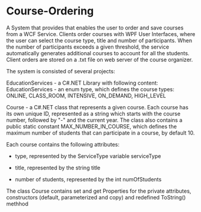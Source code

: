 # Course-Ordering
A System that provides that enables the user to order and save courses from a WCF Service. Clients order courses with WPF User Interfaces, where the user can select the course type, title and number of participants.
When the number of participants exceeds a given threshold, the service automatically generates additional courses to account for all the students.
Client orders are stored on a .txt file on web server of the course organizer.

The system is consisted of several projects:

  EducationServices - a C#.NET Library with following content:
   EducationServices - an enum type, which defines the course types: ONLINE, CLASS_ROOM, INTENSIVE, ON_DEMAND, HIGH_LEVEL
  
   Course - a C#.NET class that represents a given course. Each course has its own unique ID, represented as a string which starts with the course number, followed by "-" and the current year. The class also contains a public static constant MAX_NUMBER_IN_COURSE, which defines the maximum number of students that can participate in a course, by default 10. 
   
Each course contains the following attributes:

   - type, represented by the ServiceType variable serviceType
   
   - title, represented by the string title
   
   - number of students, represented by the int numOfStudents
  
The class Course contains set and get Properties for the private attributes, constructors (default, parameterized and copy) and redefined ToString() methhod
